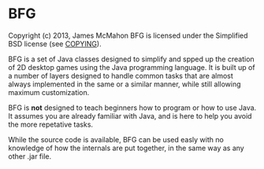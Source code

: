 # BFG

Copyright (c) 2013, James McMahon
BFG is licensed under the Simplified BSD license (see [COPYING](https://bitbucket.org/james1345/basic-framework-for-games/downloads/COPYING.md)).

BFG is a set of Java classes designed to simplify and spped up the 
creation of 2D desktop games using the Java programming language. It is
built up of a number of layers designed to handle common tasks that are
almost always implemented in the same or a similar manner, while still
allowing maximum customization.

BFG is **not** designed to teach beginners how to program or how to use
Java. It assumes you are already familiar with Java, and is here to help
you avoid the more repetative tasks.

While the source code is available, BFG can be used easly with no
knowledge of how the internals are put together, in the same way as any
other .jar file.
